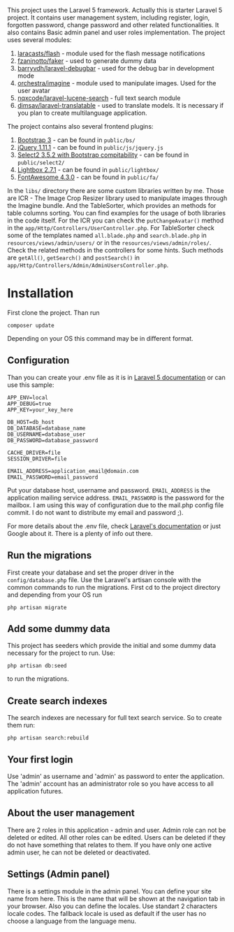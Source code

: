 This project uses the Laravel 5 framework. Actually this is starter Laravel 5 project. It contains user management system, including register, login, forgotten password, change password and other related functionalities. It also contains Basic admin panel and user roles implementation.
The project uses several modules:

1. [laracasts/flash](https://github.com/laracasts/flash) - module used for the flash message notifications
2. [fzaninotto/faker](https://github.com/fzaninotto/Faker) - used to generate dummy data
3. [barryvdh/laravel-debugbar](https://github.com/barryvdh/laravel-debugbar) - used for the debug bar in development mode
4. [orchestra/imagine](https://github.com/orchestral/imagine) - module used to manipulate images. Used for the user avatar
5. [nqxcode/laravel-lucene-search](https://github.com/nqxcode/laravel-lucene-search) - full text search module
6. [dimsav/laravel-translatable](https://github.com/dimsav/laravel-translatable) - used to translate models. It is necessary if you plan to create multilanguage application.

The project contains also several frontend plugins:

1. [Bootstrap 3](http://getbootstrap.com/) - can be found in ```public/bs/```
2. [jQuery 1.11.1](https://jquery.com/) - can be found in ```public/js/jquery.js```
3. [Select2 3.5.2 with Bootstrap compitability](http://select2.github.io/select2/) - can be found in ```public/select2/```
4. [Lightbox 2.7.1](http://lokeshdhakar.com/projects/lightbox2/) - can be found in ```public/lightbox/```
5. [FontAwesome 4.3.0](http://fortawesome.github.io/Font-Awesome/) - can be found in ```public/fa/```

In the ```libs/``` directory there are some custom libraries written by me. Those are ICR - The Image Crop Resizer library used to manipulate images through the Imagine bundle. And the TableSorter, which provides an methods for table columns sorting. You can find examples for the usage of both libraries in the code itself. 
For the ICR you can check the ```putChangeAvatar()``` method in the ```app/Http/Controllers/UserController.php```. 
For TableSorter check some of the templates named ```all.blade.php``` and ```search.blade.php``` in ```resources/views/admin/users/``` or in the ```resources/views/admin/roles/```. Check the related methods in the controllers for some hints. Such methods are ```getAll()```, ```getSearch()``` and ```postSearch()``` in ```app/Http/Controllers/Admin/AdminUsersController.php```. 

# Installation
First clone the project. Than run
    
    composer update
    
Depending on your OS this command may be in different format.

## Configuration
Than you can create your .env file as it is in [Laravel 5 documentation](http://laravel.com/docs/master) or can use this sample:
    
    APP_ENV=local
    APP_DEBUG=true
    APP_KEY=your_key_here 

    DB_HOST=db_host
    DB_DATABASE=database_name
    DB_USERNAME=database_user
    DB_PASSWORD=database_password

    CACHE_DRIVER=file
    SESSION_DRIVER=file

    EMAIL_ADDRESS=application_email@domain.com
    EMAIL_PASSWORD=email_password

Put your database host, username and password. ```EMAIL_ADDRESS``` is the application mailing service address. ```EMAIL_PASSWORD``` is the password for the mailbox. I am using this way of configuration due to the mail.php config file commit. I do not want to distribute my email and password ;).

For more details about the .env file, check [Laravel's documentation](http://laravel.com/docs/master) or just Google about it. There is a plenty of info out there.

## Run the migrations
First create your database and set the proper driver in the ```config/database.php``` file.
Use the Laravel's artisan console with the common commands to run the migrations. First cd to the project directory and depending from your OS run 
    
    php artisan migrate
    
## Add some dummy data
This project has seeders which provide the initial and some dummy data necessary for the project to run.
Use: 
    
    php artisan db:seed
    
to run the migrations.

## Create search indexes
The search indexes are necessary for full text search service. So to create them run:
    
    php artisan search:rebuild
    

## Your first login
Use 'admin' as username and 'admin' as password to enter the application. The 'admin' account has an administrator role so you have access to all application futures.

## About the user management
There are 2 roles in this application - admin and user. Admin role can not be deleted or edited. All other roles can be edited. 
Users can be deleted if they do not have something that relates to them. If you have only one active admin user, he can not be deleted or deactivated.

## Settings (Admin panel)
There is a settings module in the admin panel. You can define your site name from here. This is the name that will be shown at the navigation tab in your browser. Also you can define the locales. Use standart 2 characters locale codes. The fallback locale is used as default if the user has no choose a language from the language menu.
